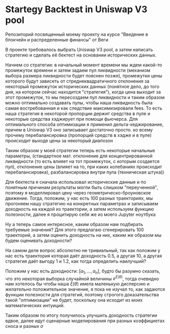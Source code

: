 # Startegy Backtest in Uniswap V3 pool
Репозиторий посвященный моему проекту на курсе "Введение в блокчейн и распределенные финансы" от Веги

В проекте требовалось выбрать Uniswap V3 pool, а затем написать стратегию и сделать её бектест на основании исторических данных.

Начнем со стратегии: в начальный момент времени мы ждем какой-то промежуток времени и затем задаем пул ликвидности (механизм выбора размера ликвидности будет пояснен позже), промежутки цены которого будут зависеть от стреднеквадратичного отклонения за некоторый промежуток исторических данных (понятное дело, до того дня, на котором сейчас находится "стратегия"), когда цена выходит за этот промежуток, то мы пересоздаем пул ликвидности и таким образом можно оптимально создавать пулы, чтобы наша ликвидность была самая востребованная и как следствие максимизировали fees. То есть наша стратегия в некоторой пропорции держит средства в пуле и некоторые средства хэджирует при помощи фьючерса. Для оптимального способа оптимизации я применил дельта-хеджирование, причем в Uniswap V3 оно записывает достаточно просто. ко всему прочему перебалансировка (пропорций средств в хэдже и в пуле) происходит выходе цены за некоторый диапозон

Таким образом у моей стратегии теперь есть некоторые начальные параметры, (стандартное мат. отклонение для концентрированной ликвидности (то есть влияет на тот промежуток, с которым создается пул), отклонение цены (влияет на то, при каких колебаниях происходит перебалансировка), разбалансировка внутри пула (техническая штука))

Для бектеста я сначала использовал исторические данные и по понятным причинам результаты могли быть слишком "переученной", поэтому я моделлировал цену через геометрическо-броуновское движение. Тогда, положим, у нас есть 100 разных траекториях, мы прогоняем нашу стратегию на конкретных параметрах и записываем доходность на каждой из траектории, а затем используем функцию полезности, далее я процитирую себя же из моего Jupyter ноутбука

Ну а теперь самое интересное, каким образом нам подбирать требуемые значения? Для этого предлагаю сгенерировать 100 траекторий, а затем оценить доходность на них, каким же образом мы будем оценивать доходности?

На самом деле вопрос абсолютно не тривиальный, так как положим у нас есть траектория которая даёт доходность 0.5, а другая 10, а другая стратегия даёт выгоду 1 и 1.2, как тогда определить наилучший?

Положим у нас есть доходности: $[a_1, ..., a_n]$, будто бы разумно сказать, что это некоторая выборка случайной величины $e^{\xi(\theta)}$, тогда очевидно нам хотелось бы чтобы наша $\xi(\theta)$ имела маленькую дисперсию и желательно положительное значение, я пока не изучал то, как задаются функции полезности для стратегий, поэтому строгого доказательства такой "оптимизации" не будет, поскольку она исходит из моих математических интуиций.

Таким образом по итогу получилось улучшить доходность стратегии вдвое, далее идут сценарные моделирования при разных коэффициетах сноса и разных $\sigma$